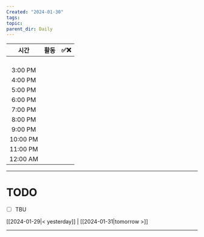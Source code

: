 ```yaml
---
Created: "2024-01-30"
tags: 
topic: 
parent_dir: Daily
---
```

| 시간 | 활동 | ✅❌ |
| :--: | :--: | ---- |
|  |  |  |
|  |  |  |
|  |  |  |
|  |  |  |
| 3:00 PM |  |  |
| 4:00 PM |  |  |
| 5:00 PM |  |  |
| 6:00 PM |  |  |
| 7:00 PM |  |  |
| 8:00 PM |  |  |
| 9:00 PM |  |  |
| 10:00 PM |  |  |
| 11:00 PM |  |  |
| 12:00 AM |  |  |


----
# TODO
- [ ] TBU 
  
[[2024-01-29|< yesterday]] | [[2024-01-31|tomorrow >]]  
  
---  
